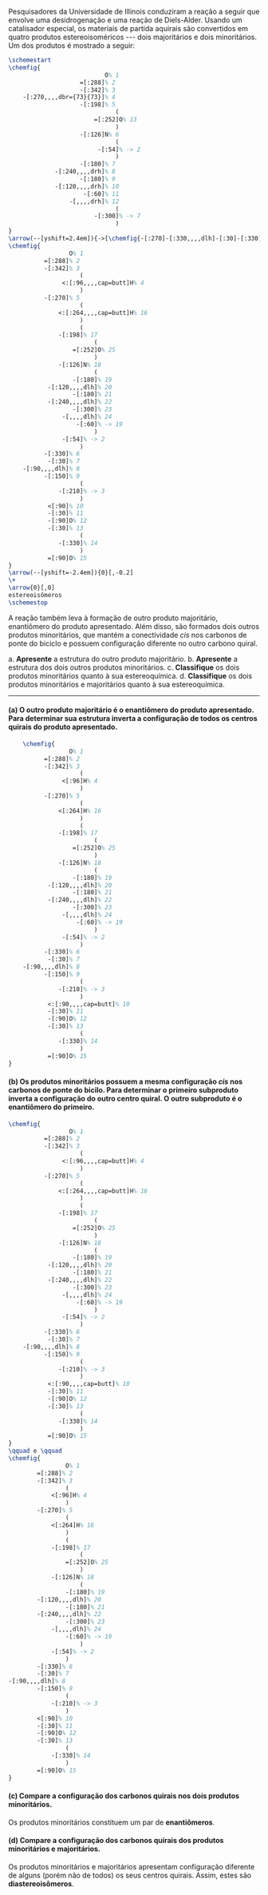 Pesquisadores da Universidade de Illinois conduziram a reação a seguir que envolve uma desidrogenação e uma reação de Diels-Alder. Usando um catalisador especial, os materiais de partida aquirais são convertidos em quatro produtos estereoisoméricos --- dois majoritários e dois minoritários. Um dos produtos é mostrado a seguir:

```latex
\schemestart
\chemfig{
                           O% 1
                    =[:288]% 2
                    -[:342]% 3
    -[:270,,,,dbr={73}{73}]% 4
                    -[:198]% 5
                              (
                        =[:252]O% 13
                              )
                    -[:126]N% 6
                              (
                         -[:54]% -> 2
                              )
                    -[:180]% 7
             -[:240,,,,drh]% 8
                    -[:180]% 9
             -[:120,,,,drh]% 10
                     -[:60]% 11
                 -[,,,,drh]% 12
                              (
                        -[:300]% -> 7
                              )
}
\arrow(--[yshift=2.4em]){->[\chemfig{-[:270]-[:330,,,,dlh]-[:30]-[:330]-[:30]-[:330]O-[:30](-[:330])=[:90]O}][catalisador]}[,3]
\chemfig{
                 O% 1
          =[:288]% 2
          -[:342]% 3
                    (
               <:[:96,,,,cap=butt]H% 4
                    )
          -[:270]% 5
                    (
              <:[:264,,,,cap=butt]H% 16
                    )
                    (
              -[:198]% 17
                        (
                  =[:252]O% 25
                        )
              -[:126]N% 18
                        (
                  -[:180]% 19
           -[:120,,,,dlh]% 20
                  -[:180]% 21
           -[:240,,,,dlh]% 22
                  -[:300]% 23
               -[,,,,dlh]% 24
                   -[:60]% -> 19
                        )
               -[:54]% -> 2
                    )
          -[:330]% 6
           -[:30]% 7
    -[:90,,,,dlh]% 8
          -[:150]% 9
                    (
              -[:210]% -> 3
                    )
           <[:90]% 10
           -[:30]% 11
           -[:90]O% 12
           -[:30]% 13
                    (
              -[:330]% 14
                    )
           =[:90]O% 15
}
\arrow(--[yshift=-2.4em]){0}[,-0.2]
\+
\arrow{0}[,0]
estereoisômeros
\schemestop
```

A reação também leva à formação de outro produto majoritário, enantiômero do produto apresentado. Além disso, são formados dois outros produtos minoritários, que mantém a conectividade *cis* nos carbonos de ponte do biciclo e possuem configuração diferente no outro carbono quiral.

a. **Apresente** a estrutura do outro produto majoritário.
b. **Apresente** a estrutura dos dois outros produtos minoritários.
c. **Classifique** os dois produtos minoritários quanto à sua estereoquímica.
d. **Classifique** os dois produtos minoritários e majoritários quanto à sua estereoquímica.

---

#### **(a)** O outro produto majoritário é o enantiômero do produto apresentado. Para determinar sua estrutura inverta a configuração de todos os centros quirais do produto apresentado.

```latex
    \chemfig{
                 O% 1
          =[:288]% 2
          -[:342]% 3
                    (
               <[:96]H% 4
                    )
          -[:270]% 5
                    (
              <[:264]H% 16
                    )
                    (
              -[:198]% 17
                        (
                  =[:252]O% 25
                        )
              -[:126]N% 18
                        (
                  -[:180]% 19
           -[:120,,,,dlh]% 20
                  -[:180]% 21
           -[:240,,,,dlh]% 22
                  -[:300]% 23
               -[,,,,dlh]% 24
                   -[:60]% -> 19
                        )
               -[:54]% -> 2
                    )
          -[:330]% 6
           -[:30]% 7
    -[:90,,,,dlh]% 8
          -[:150]% 9
                    (
              -[:210]% -> 3
                    )
           <:[:90,,,,cap=butt]% 10
           -[:30]% 11
           -[:90]O% 12
           -[:30]% 13
                    (
              -[:330]% 14
                    )
           =[:90]O% 15
}
```

#### **(b)** Os produtos minoritários possuem a mesma configuração *cis* nos carbonos de ponte do bicilo. Para determinar o primeiro subproduto inverta a configuração do outro centro quiral. O outro subproduto é o enantiômero do primeiro.

```latex
\chemfig{
                 O% 1
          =[:288]% 2
          -[:342]% 3
                    (
               <:[:96,,,,cap=butt]H% 4
                    )
          -[:270]% 5
                    (
              <:[:264,,,,cap=butt]H% 16
                    )
                    (
              -[:198]% 17
                        (
                  =[:252]O% 25
                        )
              -[:126]N% 18
                        (
                  -[:180]% 19
           -[:120,,,,dlh]% 20
                  -[:180]% 21
           -[:240,,,,dlh]% 22
                  -[:300]% 23
               -[,,,,dlh]% 24
                   -[:60]% -> 19
                        )
               -[:54]% -> 2
                    )
          -[:330]% 6
           -[:30]% 7
    -[:90,,,,dlh]% 8
          -[:150]% 9
                    (
              -[:210]% -> 3
                    )
           <:[:90,,,,cap=butt]% 10
           -[:30]% 11
           -[:90]O% 12
           -[:30]% 13
                    (
              -[:330]% 14
                    )
           =[:90]O% 15
}
\qquad e \qquad
\chemfig{
                O% 1
        =[:288]% 2
        -[:342]% 3
                (
            <[:96]H% 4
                )
        -[:270]% 5
                (
            <[:264]H% 16
                )
                (
            -[:198]% 17
                    (
                =[:252]O% 25
                    )
            -[:126]N% 18
                    (
                -[:180]% 19
        -[:120,,,,dlh]% 20
                -[:180]% 21
        -[:240,,,,dlh]% 22
                -[:300]% 23
            -[,,,,dlh]% 24
                -[:60]% -> 19
                    )
            -[:54]% -> 2
                )
        -[:330]% 6
        -[:30]% 7
-[:90,,,,dlh]% 8
        -[:150]% 9
                (
            -[:210]% -> 3
                )
        <[:90]% 10
        -[:30]% 11
        -[:90]O% 12
        -[:30]% 13
                (
            -[:330]% 14
                )
        =[:90]O% 15
}
```

#### **(c)** Compare a configuração dos carbonos quirais nos dois produtos minoritários.

Os produtos minoritários constituem um par de **enantiômeros**.

#### **(d)** Compare a configuração dos carbonos quirais dos produtos minoritários e majoritários.

Os produtos minoritários e majoritários apresentam configuração diferente de alguns (porém não de todos) os seus centros quirais. Assim, estes são **diastereoisômeros**.
